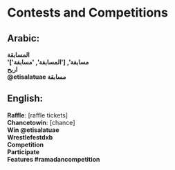 # **Contests and Competitions**

## **Arabic**:
**المسابقة**  
**'مسابقة', ['المسابقة', 'مسابقة']**  
**اربح**  
**@etisalatuae مسابقة**  


## **English**:

**Raffle**: [raffle tickets]  
**Chancetowin**: [chance]  
**Win @etisalatuae**  
**Wrestlefestdxb**  
**Competition**  
**Participate**  
**Features #ramadancompetition**  
